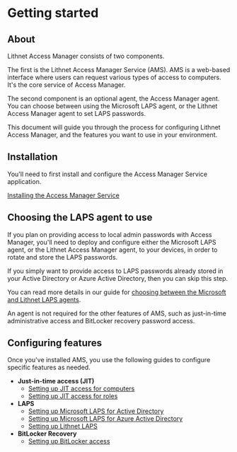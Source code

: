 # Getting started

## About

Lithnet Access Manager consists of two components.

The first is the Lithnet Access Manager Service (AMS). AMS is a web-based interface where users can request various types of access to computers. It's the core service of Access Manager.

The second component is an optional agent, the Access Manager agent. You can choose between using the Microsoft LAPS agent, or the Lithnet Access Manager agent to set LAPS passwords.

This document will guide you through the process for configuring Lithnet Access Manager, and the features you want to use in your environment.

## Installation

You'll need to first install and configure the Access Manager Service application.

[Installing the Access Manager Service](installing-the-access-manager-server/installing-the-access-manager-service.md)

## Choosing the LAPS agent to use

If you plan on providing access to local admin passwords with Access Manager, you'll need to deploy and configure either the Microsoft LAPS agent, or the Lithnet Access Manager agent, to your devices, in order to rotate and store the LAPS passwords.

If you simply want to provide access to LAPS passwords already stored in your Active Directory or Azure Active Directory, then you can skip this step.

You can read more details in our guide for [choosing between the Microsoft and Lithnet LAPS agents](../help-and-support/choosing-between-the-microsoft-and-lithnet-laps-agents.md).

An agent is not required for the other features of AMS, such as just-in-time administrative access and BitLocker recovery password access.

## Configuring features

Once you've installed AMS, you use the following guides to configure specific features as needed.

* __Just-in-time access (JIT)__
    * [Setting up JIT access for computers](../configuration/deploying-features/jit/setting-up-jit-for-computers.md)
    * [Setting up JIT access for roles](../configuration/deploying-features/jit/setting-up-jit-for-roles.md)
* __LAPS__
    * [Setting up Microsoft LAPS for Active Directory](../configuration/deploying-features/setting-up-microsoft-laps.md)
    * [Setting up Microsoft LAPS for Azure Active Directory](../configuration/deploying-features/setting-up-microsoft-laps-for-aad.md)
    * [Setting up Lithnet LAPS](../configuration/deploying-features/setting-up-lithnet-laps/)
* __BitLocker Recovery__
    * [Setting up BitLocker access](../configuration/deploying-features/fve-backup/setting-up-bitlocker-access.md)